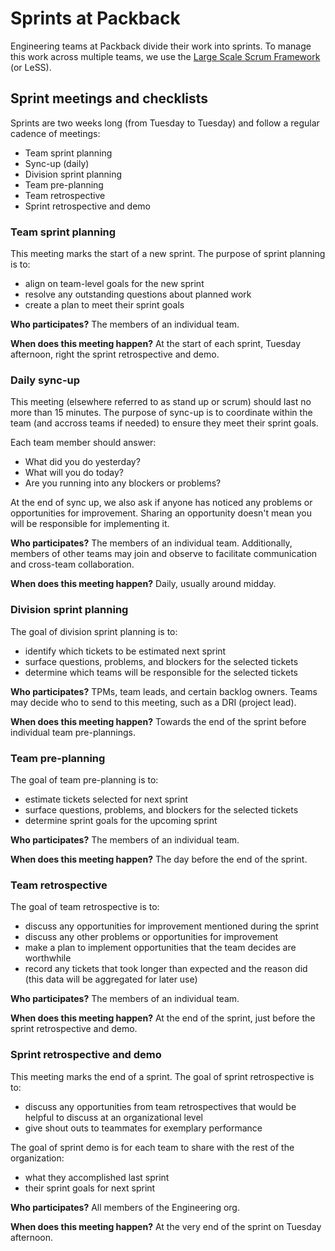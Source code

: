 # Sprints at Packback

Engineering teams at Packback divide their work into sprints. To manage this work across multiple teams, we use the [Large Scale Scrum Framework](https://less.works/less/framework) (or LeSS).

## Sprint meetings and checklists

Sprints are two weeks long (from Tuesday to Tuesday) and follow a regular cadence of meetings:

- Team sprint planning
- Sync-up (daily)
- Division sprint planning
- Team pre-planning
- Team retrospective
- Sprint retrospective and demo

### Team sprint planning

This meeting marks the start of a new sprint. The purpose of sprint planning is to:

- align on team-level goals for the new sprint
- resolve any outstanding questions about planned work
- create a plan to meet their sprint goals

**Who participates?** The members of an individual team.

**When does this meeting happen?** At the start of each sprint, Tuesday afternoon, right the sprint retrospective and demo.

### Daily sync-up

This meeting (elsewhere referred to as stand up or scrum) should last no more than 15 minutes. The purpose of sync-up is to coordinate within the team (and accross teams if needed) to ensure they meet their sprint goals.

Each team member should answer:

- What did you do yesterday?
- What will you do today?
- Are you running into any blockers or problems?

At the end of sync up, we also ask if anyone has noticed any problems or opportunities for improvement. Sharing an opportunity doesn't mean you will be responsible for implementing it.

**Who participates?** The members of an individual team. Additionally, members of other teams may join and observe to facilitate communication and cross-team collaboration.

**When does this meeting happen?** Daily, usually around midday.

### Division sprint planning

The goal of division sprint planning is to:

- identify which tickets to be estimated next sprint
- surface questions, problems, and blockers for the selected tickets
- determine which teams will be responsible for the selected tickets

**Who participates?** TPMs, team leads, and certain backlog owners. Teams may decide who to send to this meeting, such as a DRI (project lead).

**When does this meeting happen?** Towards the end of the sprint before individual team pre-plannings.

### Team pre-planning

The goal of team pre-planning is to:

- estimate tickets selected for next sprint
- surface questions, problems, and blockers for the selected tickets
- determine sprint goals for the upcoming sprint

**Who participates?** The members of an individual team.

**When does this meeting happen?** The day before the end of the sprint.

### Team retrospective

The goal of team retrospective is to:

- discuss any opportunities for improvement mentioned during the sprint
- discuss any other problems or opportunities for improvement
- make a plan to implement opportunities that the team decides are worthwhile
- record any tickets that took longer than expected and the reason did (this data will be aggregated for later use)

**Who participates?** The members of an individual team.

**When does this meeting happen?** At the end of the sprint, just before the sprint retrospective and demo.

### Sprint retrospective and demo

This meeting marks the end of a sprint. The goal of sprint retrospective is to:

- discuss any opportunities from team retrospectives that would be helpful to discuss at an organizational level
- give shout outs to teammates for exemplary performance

The goal of sprint demo is for each team to share with the rest of the organization:

- what they accomplished last sprint
- their sprint goals for next sprint

**Who participates?** All members of the Engineering org.

**When does this meeting happen?** At the very end of the sprint on Tuesday afternoon.
